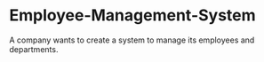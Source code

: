 # Employee-Management-System
 A company wants to create a system to manage its employees and departments.
